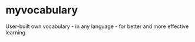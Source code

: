 # myvocabulary
User-built own vocabulary - in any language - for better and more effective learning
